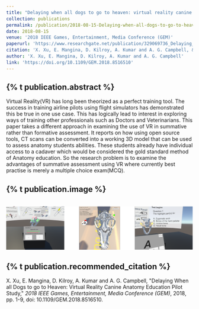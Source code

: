 ```yaml
---
title: "Delaying when all dogs to go to heaven: virtual reality canine anatomy education pilot study"
collection: publications
permalink: /publication/2018-08-15-Delaying-when-all-dogs-to-go-to-heaven-virtual-reality-canine-anatomy-education-pilot-study
date: 2018-08-15
venue: '2018 IEEE Games, Entertainment, Media Conference (GEM)'
paperurl: 'https://www.researchgate.net/publication/329069736_Delaying_When_all_Dogs_to_go_to_Heaven_Virtual_Reality_Canine_Anatomy_Education_Pilot_Study'
citation: 'X. Xu, E. Mangina, D. Kilroy, A. Kumar and A. G. Campbell, &quot;Delaying When all Dogs to go to Heaven: Virtual Reality Canine Anatomy Education Pilot Study,&quot; <i>2018 IEEE Games, Entertainment, Media Conference (GEM)</i>, 2018, pp. 1-9, doi: 10.1109/GEM.2018.8516510.'
author: 'X. Xu, E. Mangina, D. Kilroy, A. Kumar and A. G. Campbell'
link: 'https://doi.org/10.1109/GEM.2018.8516510'
---
```

{% t publication.abstract %} 
------ 
Virtual Reality(VR) has long been theorized as a perfect training tool. The success in training airline pilots using flight simulators has demonstrated this be true in one use case. This has logically lead to interest in exploring ways of training other professionals such as Doctors and Veterinarians. This paper takes a different approach in examining the use of VR in summative rather than formative assessment. It reports on how using open source tools, CT scans can be converted into a working 3D model that can be used to assess anatomy students abilities. These students already have individual access to a cadaver which would be considered the gold standard method of Anatomy education. So the research problem is to examine the advantages of summative assessment using VR where currently best practise is merely a multiple choice exam(MCQ).

{% t publication.image %} 
------
 <br/><img src='/images/delay.png'>

{% t publication.recommended_citation %} 
------ 
X. Xu, E. Mangina, D. Kilroy, A. Kumar and A. G. Campbell, "Delaying When all Dogs to go to Heaven: Virtual Reality Canine Anatomy Education Pilot Study," <i>2018 IEEE Games, Entertainment, Media Conference (GEM)</i>, 2018, pp. 1-9, doi: 10.1109/GEM.2018.8516510.